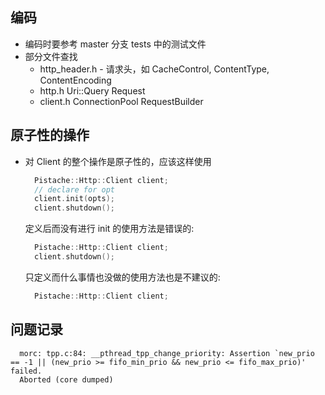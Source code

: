 
## 编码
- 编码时要参考 master 分支 tests 中的测试文件
- 部分文件查找
    + http_header.h - 请求头，如 CacheControl, ContentType, ContentEncoding
    + http.h   Uri::Query  Request
    + client.h  ConnectionPool RequestBuilder
    
## 原子性的操作
- 对 Client 的整个操作是原子性的，应该这样使用
  ```c++
    Pistache::Http::Client client;
    // declare for opt
    client.init(opts);
    client.shutdown();
  ```
  定义后而没有进行 init 的使用方法是错误的:
  ```c++
    Pistache::Http::Client client;
    client.shutdown();
  ```
  只定义而什么事情也没做的使用方法也是不建议的:
  ```c++
    Pistache::Http::Client client;
  ```
  
## 问题记录
  ```shell
    morc: tpp.c:84: __pthread_tpp_change_priority: Assertion `new_prio == -1 || (new_prio >= fifo_min_prio && new_prio <= fifo_max_prio)' failed.
    Aborted (core dumped)
  ```